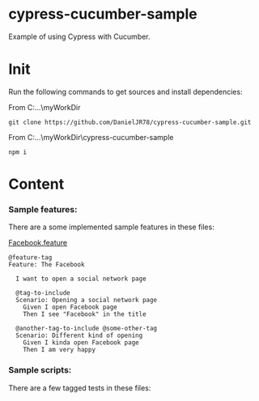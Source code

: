 # cypress-cucumber-sample
Example of using Cypress with Cucumber.

# Init
Run the following commands to get sources and install dependencies:

  From C:\...\myWorkDir
  ```
  git clone https://github.com/DanielJR78/cypress-cucumber-sample.git
  ```  
  From C:\...\myWorkDir\cypress-cucumber-sample
  ```
  npm i  
  ```  

# Content
### Sample features:
There are a some implemented sample features in these files:

[Facebook.feature](https://github.com/TheBrainFamily/cypress-cucumber-example/blob/master/cypress/integration/socialNetworks/Facebook.feature)
```
@feature-tag
Feature: The Facebook

  I want to open a social network page

  @tag-to-include
  Scenario: Opening a social network page
    Given I open Facebook page
    Then I see "Facebook" in the title

  @another-tag-to-include @some-other-tag
  Scenario: Different kind of opening
    Given I kinda open Facebook page
    Then I am very happy

```

### Sample scripts:
There are a few tagged tests in these files:


